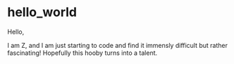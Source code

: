# hello_world

Hello,

I am Z, and I am just starting to code and find it immensly difficult but rather fascinating! Hopefully this hooby turns into a talent.
